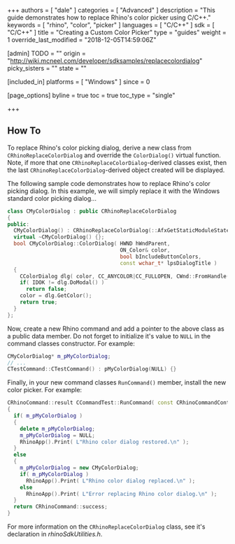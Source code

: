 +++
authors = [ "dale" ]
categories = [ "Advanced" ]
description = "This guide demonstrates how to replace Rhino's color picker using C/C++."
keywords = [ "rhino", "color", "picker" ]
languages = [ "C/C++" ]
sdk = [ "C/C++" ]
title = "Creating a Custom Color Picker"
type = "guides"
weight = 1
override_last_modified = "2018-12-05T14:59:06Z"

[admin]
TODO = ""
origin = "http://wiki.mcneel.com/developer/sdksamples/replacecolordialog"
picky_sisters = ""
state = ""

[included_in]
platforms = [ "Windows" ]
since = 0

[page_options]
byline = true
toc = true
toc_type = "single"

+++

 
## How To

To replace Rhino's color picking dialog, derive a new class from `CRhinoReplaceColorDialog` and override the `ColorDialog()` virtual function.  Note, if more that one `CRhinoReplaceColorDialog`-derived classes exist, then the last `CRhinoReplaceColorDialog`-derived object created will be displayed.

The following sample code demonstrates how to replace Rhino's color picking dialog.  In this example, we will simply replace it with the Windows standard color picking dialog...

```cpp
class CMyColorDialog : public CRhinoReplaceColorDialog
{
public:
  CMyColorDialog() : CRhinoReplaceColorDialog(::AfxGetStaticModuleState()) {};
  virtual ~CMyColorDialog() {};
  bool CMyColorDialog::ColorDialog( HWND hWndParent,
                                    ON_Color& color,
                                    bool bIncludeButtonColors,
                                    const wchar_t* lpsDialogTitle )
  {
    CColorDialog dlg( color, CC_ANYCOLOR|CC_FULLOPEN, CWnd::FromHandle(hWndParent) );
    if( IDOK != dlg.DoModal() )
      return false;
    color = dlg.GetColor();
    return true;
  }
};
```

Now, create a new Rhino command and add a pointer to the above class as a public data member. Do not forget to initialize it's value to `NULL` in the command classes constructor.  For example:

```cpp
CMyColorDialog* m_pMyColorDialog;
// ...
CTestCommand::CTestCommand() : pMyColorDialog(NULL) {}
```

Finally, in your new command classes `RunCommand()` member, install the new color picker.  For example:

```cpp
CRhinoCommand::result CCommandTest::RunCommand( const CRhinoCommandContext& context )
{
  if( m_pMyColorDialog )
  {
    delete m_pMyColorDialog;
    m_pMyColorDialog = NULL;
    RhinoApp().Print( L"Rhino color dialog restored.\n" );
  }
  else
  {
    m_pMyColorDialog = new CMyColorDialog;
    if( m_pMyColorDialog )
      RhinoApp().Print( L"Rhino color dialog replaced.\n" );
    else
      RhinoApp().Print( L"Error replacing Rhino color dialog.\n" );
  }
  return CRhinoCommand::success;
}
```

For more information on the `CRhinoReplaceColorDialog` class, see it's declaration in *rhinoSdkUtilities.h*.

